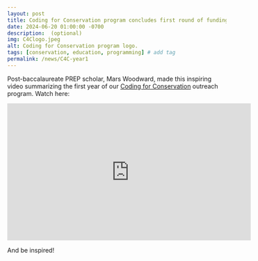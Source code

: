 ```yaml
---
layout: post
title: Coding for Conservation program concludes first round of funding. Watch our summary video!
date: 2024-06-20 01:00:00 -0700
description:  (optional)
img: C4Clogo.jpeg
alt: Coding for Conservation program logo.
tags: [conservation, education, programming] # add tag
permalink: /news/C4C-year1
---
```


Post-baccalaureate PREP scholar, Mars Woodward, made this inspiring video summarizing the first year of our <a href="https://www.coding4conservation.org" target="_blank">Coding for Conservation</a> outreach program. Watch here:

<iframe width="560" height="315" src="https://www.youtube.com/embed/_n2-J6PjBsI?si=4fosz4C9fuGpA0_p" title="YouTube video player" frameborder="0" allow="accelerometer; autoplay; clipboard-write; encrypted-media; gyroscope; picture-in-picture; web-share" referrerpolicy="strict-origin-when-cross-origin" allowfullscreen></iframe>

And be inspired!

